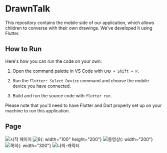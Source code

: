 # DrawnTalk

This repository contains the mobile side of our application, which allows children to converse with their own drawings. We've developed it using Flutter.

## How to Run

Here's how you can run the code on your own:

1. Open the command palette in VS Code with `CMD + Shift + P`.

2. Run the `Flutter: Select Device` command and choose the mobile device you have connected.

3. Build and run the source code with `flutter run`.

Please note that you'll need to have Flutter and Dart properly set up on your machine to run this application.


## Page
![시작 페이지](https://github.com/DataEngineering-team4/FE/assets/31652115/b857673d-6a89-4a95-9a69-94d9b0114045)
![6](https://github.com/DataEngineering-team4/FE/assets/31652115/23751eb2-c8e0-4170-9179-05ef13c8c13a){: width="100" height="200"}
![동영상](https://github.com/DataEngineering-team4/FE/assets/31652115/f827a8d2-d58c-4d91-946e-5d1e3bf4b017){: width="200"}
![쿡히](https://github.com/DataEngineering-team4/FE/assets/31652115/06736e5b-9e9b-43ef-b49a-b64aa0b20986){: width="300"}
![나의-캐릭터](https://github.com/DataEngineering-team4/FE/assets/31652115/6a39da39-7ef6-4b69-b42b-536813e680c0)
